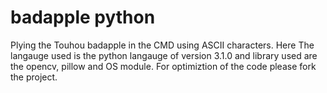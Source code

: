 # badapple python
Plying the Touhou badapple in the CMD using ASCII characters. Here The langauge used is the python langauge of version 3.1.0 and library used are the opencv, pillow and OS module. For optimiztion of the code please fork the project. 
